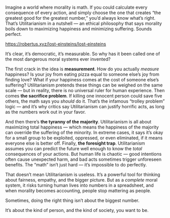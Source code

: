 Imagine a world where morality is math. If you could calculate every consequence of every action, and simply choose the one that creates “the greatest good for the greatest number,” you’d always know what’s right. That’s Utilitarianism in a nutshell — an ethical philosophy that says morality boils down to maximizing happiness and minimizing suffering.
Sounds perfect.

https://robertus.xyz/lost-einsteins/lost-einsteins

It’s clear, it’s democratic, it’s measurable. So why has it been called one of the most dangerous moral systems ever invented?

The first crack in the idea is **measurement**. How do you actually _measure_ happiness? Is your joy from eating pizza equal to someone else’s joy from finding love? What if your happiness comes at the cost of someone else’s suffering? Utilitarianism pretends these things can be weighed on the same scale — but in reality, there is no universal ruler for human experience.
Then comes **the sacrifice problem**. If killing one innocent person could save five others, the math says you _should_ do it. That’s the infamous “trolley problem” logic — and it’s why critics say Utilitarianism can justify horrific acts, as long as the numbers work out in your favor.

And then there’s **the tyranny of the majority**. Utilitarianism is all about maximizing total happiness — which means the happiness of the majority can override the suffering of the minority. In extreme cases, it says it’s okay for a small group to be exploited, oppressed, or even eliminated, if it means everyone else is better off.
Finally, **the foresight trap**. Utilitarianism assumes you can predict the future well enough to know the _total_ consequences of your actions. But human life is chaotic — good intentions often cause unexpected harm, and bad acts sometimes trigger unforeseen benefits. The “math” isn’t just hard — it’s impossible to do perfectly.

That doesn’t mean Utilitarianism is useless. It’s a powerful tool for thinking about fairness, empathy, and the bigger picture. But as a _complete_ moral system, it risks turning human lives into numbers in a spreadsheet, and when morality becomes accounting, people stop mattering as people.

Sometimes, doing the right thing isn’t about the biggest number.

It’s about the kind of person, and the kind of society, you want to be.
